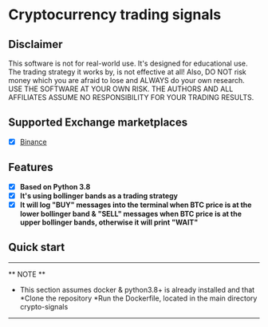 # Cryptocurrency trading signals

## Disclaimer
This software is not for real-world use. It's designed for educational use. The trading strategy it works by, is not effective at all!
Also, DO NOT risk money which you are afraid to lose and ALWAYS do your own research. USE THE SOFTWARE AT YOUR OWN RISK. THE AUTHORS AND ALL AFFILIATES ASSUME NO RESPONSIBILITY FOR YOUR TRADING RESULTS.

## Supported Exchange marketplaces

- [X] [Binance](https://www.binance.com/)

## Features

- [x] **Based on Python 3.8**
- [x] **It's using bollinger bands as a trading strategy**
- [x] **It will log "BUY" messages into the terminal when BTC price is at the lower bollinger band & "SELL" messages when BTC price is at the upper bollinger bands, otherwise it will print "WAIT"**

## Quick start
---
** NOTE **
- This section assumes docker & python3.8+ is already installed and that
*Clone the repository
*Run the Dockerfile, located in the main directory crypto-signals

---
